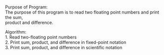 Purpose of Program:																			
		The purpose of this program is to read two floating point numbers and print the sum,        
      product and difference.																        
																							        
Algorithm:																						
 	  1. Read two-floating point numbers                                                            
    2. Print sum, product, and difference in fixed-point notation                                 
    3. Print sum, product, and difference in scientific notation	

